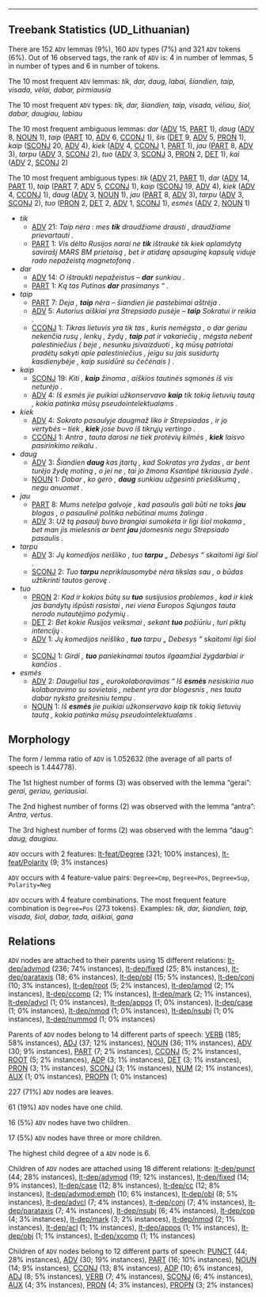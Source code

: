 

--------------------------------------------------------------------------------

## Treebank Statistics (UD_Lithuanian)

There are 152 `ADV` lemmas (9%), 160 `ADV` types (7%) and 321 `ADV` tokens (6%).
Out of 16 observed tags, the rank of `ADV` is: 4 in number of lemmas, 5 in number of types and 6 in number of tokens.

The 10 most frequent `ADV` lemmas: <em>tik, dar, daug, labai, šiandien, taip, visada, vėlai, dabar, pirmiausia</em>

The 10 most frequent `ADV` types:  <em>tik, dar, šiandien, taip, visada, vėliau, šiol, dabar, daugiau, labiau</em>

The 10 most frequent ambiguous lemmas: <em>dar</em> ([ADV]() 15, [PART]() 1), <em>daug</em> ([ADV]() 8, [NOUN]() 1), <em>taip</em> ([PART]() 10, [ADV]() 6, [CCONJ]() 1), <em>šis</em> ([DET]() 9, [ADV]() 5, [PRON]() 1), <em>kaip</em> ([SCONJ]() 20, [ADV]() 4), <em>kiek</em> ([ADV]() 4, [CCONJ]() 1, [PART]() 1), <em>jau</em> ([PART]() 8, [ADV]() 3), <em>tarpu</em> ([ADV]() 3, [SCONJ]() 2), <em>tuo</em> ([ADV]() 3, [SCONJ]() 3, [PRON]() 2, [DET]() 1), <em>kai</em> ([ADV]() 2, [SCONJ]() 2)

The 10 most frequent ambiguous types:  <em>tik</em> ([ADV]() 21, [PART]() 1), <em>dar</em> ([ADV]() 14, [PART]() 1), <em>taip</em> ([PART]() 7, [ADV]() 5, [CCONJ]() 1), <em>kaip</em> ([SCONJ]() 19, [ADV]() 4), <em>kiek</em> ([ADV]() 4, [CCONJ]() 1), <em>daug</em> ([ADV]() 3, [NOUN]() 1), <em>jau</em> ([PART]() 8, [ADV]() 3), <em>tarpu</em> ([ADV]() 3, [SCONJ]() 2), <em>tuo</em> ([PRON]() 2, [DET]() 2, [ADV]() 1, [SCONJ]() 1), <em>esmės</em> ([ADV]() 2, [NOUN]() 1)


* <em>tik</em>
  * [ADV]() 21: <em>Taip nėra : mes <b>tik</b> draudžiame drausti , draudžiame prievartauti .</em>
  * [PART]() 1: <em>Vis dėlto Rusijos narai ne <b>tik</b> ištraukė tik kiek aplamdytą savirašį MARS BM prietaisą , bet ir atidarę apsauginę kapsulę viduje rado nepažeistą magnetofoną .</em>
* <em>dar</em>
  * [ADV]() 14: <em>O ištraukti nepažeistus – <b>dar</b> sunkiau .</em>
  * [PART]() 1: <em>Ką tas Putinas <b>dar</b> prasimanys “ .</em>
* <em>taip</em>
  * [PART]() 7: <em>Deja , <b>taip</b> nėra – šiandien jie pastebimai aštrėja .</em>
  * [ADV]() 5: <em>Autorius aiškiai yra Strepsiado pusėje – <b>taip</b> Sokratui ir reikia .</em>
  * [CCONJ]() 1: <em>Tikras lietuvis yra tik tas , kuris nemėgsta , o dar geriau nekenčia rusų , lenkų , žydų , <b>taip</b> pat ir vakariečių , mėgsta nebent palestiniečius ( beje , nesunku įsivaizduoti , ką mūsų patriotai pradėtų sakyti apie palestiniečius , jeigu su jais susidurtų kasdienybėje , kaip susidūrė su čečėnais ) .</em>
* <em>kaip</em>
  * [SCONJ]() 19: <em>Kiti , <b>kaip</b> žinoma , aiškios tautinės sąmonės iš vis neturėjo .</em>
  * [ADV]() 4: <em>Iš esmės jie puikiai užkonservavo <b>kaip</b> tik tokią lietuvių tautą , kokia patinka mūsų pseudointelektualams .</em>
* <em>kiek</em>
  * [ADV]() 4: <em>Sokrato pasaulyje daugmaž liko ir Strepsiadas , ir jo vertybės – tiek , <b>kiek</b> jose buvo iš tikrųjų vertingo .</em>
  * [CCONJ]() 1: <em>Antra , tauta darosi ne tiek protėvių kilmės , <b>kiek</b> laisvo pasirinkimo reikalu .</em>
* <em>daug</em>
  * [ADV]() 3: <em>Šiandien <b>daug</b> kas įtartų , kad Sokratas yra žydas , ar bent turėjo žydę motiną , o jei ne , tai jo žmona Ksantipė tikriausia žydė .</em>
  * [NOUN]() 1: <em>Dabar , ko gero , <b>daug</b> sunkiau užgesinti priešiškumą , negu anuomet .</em>
* <em>jau</em>
  * [PART]() 8: <em>Mums netelpa galvoje , kad pasaulis gali būti ne toks <b>jau</b> blogas , o pasaulinė politika nebūtinai mums žalinga .</em>
  * [ADV]() 3: <em>Už tą pasaulį buvo brangiai sumokėta ir ligi šiol mokama , bet man jis mielesnis ar bent <b>jau</b> įdomesnis negu Strepsiado pasaulis .</em>
* <em>tarpu</em>
  * [ADV]() 3: <em>Jų komedijos neišliko , tuo <b>tarpu</b> „ Debesys “ skaitomi ligi šiol .</em>
  * [SCONJ]() 2: <em>Tuo <b>tarpu</b> nepriklausomybė nėra tikslas sau , o būdas užtikrinti tautos gerovę .</em>
* <em>tuo</em>
  * [PRON]() 2: <em>Kad ir kokios būtų su <b>tuo</b> susijusios problemos , kad ir kiek jas bandytų išpūsti rasistai , nei viena Europos Sąjungos tauta nerodo nutautėjimo požymių .</em>
  * [DET]() 2: <em>Bet kokie Rusijos veiksmai , sekant <b>tuo</b> požiūriu , turi piktų intencijų .</em>
  * [ADV]() 1: <em>Jų komedijos neišliko , <b>tuo</b> tarpu „ Debesys “ skaitomi ligi šiol .</em>
  * [SCONJ]() 1: <em>Girdi , <b>tuo</b> paniekinamai tautos ilgaamžiai žygdarbiai ir kančios .</em>
* <em>esmės</em>
  * [ADV]() 2: <em>Daugeliui tas „ eurokolaboravimas “ Iš <b>esmės</b> nesiskiria nuo kolaboravimo su sovietais , nebent yra dar blogesnis , nes tauta dabar nyksta greitesniu tempu .</em>
  * [NOUN]() 1: <em>Iš <b>esmės</b> jie puikiai užkonservavo kaip tik tokią lietuvių tautą , kokia patinka mūsų pseudointelektualams .</em>

## Morphology

The form / lemma ratio of `ADV` is 1.052632 (the average of all parts of speech is 1.444778).

The 1st highest number of forms (3) was observed with the lemma “gerai”: <em>gerai, geriau, geriausiai</em>.

The 2nd highest number of forms (2) was observed with the lemma “antra”: <em>Antra, vertus</em>.

The 3rd highest number of forms (2) was observed with the lemma “daug”: <em>daug, daugiau</em>.

`ADV` occurs with 2 features: [lt-feat/Degree]() (321; 100% instances), [lt-feat/Polarity]() (9; 3% instances)

`ADV` occurs with 4 feature-value pairs: `Degree=Cmp`, `Degree=Pos`, `Degree=Sup`, `Polarity=Neg`

`ADV` occurs with 4 feature combinations.
The most frequent feature combination is `Degree=Pos` (273 tokens).
Examples: <em>tik, dar, šiandien, taip, visada, šiol, dabar, tada, aiškiai, gana</em>


## Relations

`ADV` nodes are attached to their parents using 15 different relations: [lt-dep/advmod]() (236; 74% instances), [lt-dep/fixed]() (25; 8% instances), [lt-dep/parataxis]() (18; 6% instances), [lt-dep/obl]() (15; 5% instances), [lt-dep/conj]() (10; 3% instances), [lt-dep/root]() (5; 2% instances), [lt-dep/amod]() (2; 1% instances), [lt-dep/ccomp]() (2; 1% instances), [lt-dep/mark]() (2; 1% instances), [lt-dep/advcl]() (1; 0% instances), [lt-dep/appos]() (1; 0% instances), [lt-dep/case]() (1; 0% instances), [lt-dep/nmod]() (1; 0% instances), [lt-dep/nsubj]() (1; 0% instances), [lt-dep/nummod]() (1; 0% instances)

Parents of `ADV` nodes belong to 14 different parts of speech: [VERB]() (185; 58% instances), [ADJ]() (37; 12% instances), [NOUN]() (36; 11% instances), [ADV]() (30; 9% instances), [PART]() (7; 2% instances), [CCONJ]() (5; 2% instances), [ROOT]() (5; 2% instances), [ADP]() (3; 1% instances), [DET]() (3; 1% instances), [PRON]() (3; 1% instances), [SCONJ]() (3; 1% instances), [NUM]() (2; 1% instances), [AUX]() (1; 0% instances), [PROPN]() (1; 0% instances)

227 (71%) `ADV` nodes are leaves.

61 (19%) `ADV` nodes have one child.

16 (5%) `ADV` nodes have two children.

17 (5%) `ADV` nodes have three or more children.

The highest child degree of a `ADV` node is 6.

Children of `ADV` nodes are attached using 18 different relations: [lt-dep/punct]() (44; 28% instances), [lt-dep/advmod]() (19; 12% instances), [lt-dep/fixed]() (14; 9% instances), [lt-dep/case]() (12; 8% instances), [lt-dep/cc]() (12; 8% instances), [lt-dep/advmod:emph]() (10; 6% instances), [lt-dep/obl]() (8; 5% instances), [lt-dep/advcl]() (7; 4% instances), [lt-dep/conj]() (7; 4% instances), [lt-dep/parataxis]() (7; 4% instances), [lt-dep/nsubj]() (6; 4% instances), [lt-dep/cop]() (4; 3% instances), [lt-dep/mark]() (3; 2% instances), [lt-dep/nmod]() (2; 1% instances), [lt-dep/acl]() (1; 1% instances), [lt-dep/appos]() (1; 1% instances), [lt-dep/obj]() (1; 1% instances), [lt-dep/xcomp]() (1; 1% instances)

Children of `ADV` nodes belong to 12 different parts of speech: [PUNCT]() (44; 28% instances), [ADV]() (30; 19% instances), [PART]() (16; 10% instances), [NOUN]() (14; 9% instances), [CCONJ]() (13; 8% instances), [ADP]() (10; 6% instances), [ADJ]() (8; 5% instances), [VERB]() (7; 4% instances), [SCONJ]() (6; 4% instances), [AUX]() (4; 3% instances), [PRON]() (4; 3% instances), [PROPN]() (3; 2% instances)

